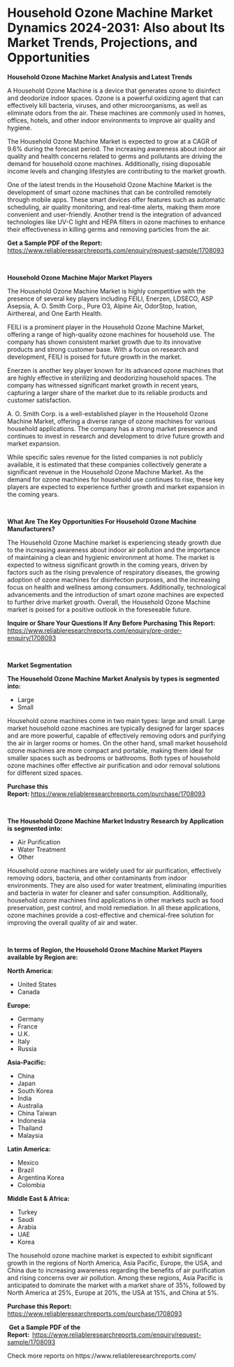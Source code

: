 <p><h1>Household Ozone Machine Market Dynamics 2024-2031: Also about Its Market Trends, Projections, and Opportunities</h1></p><p><strong>Household Ozone Machine Market Analysis and Latest Trends</strong></p>
<p><p>A Household Ozone Machine is a device that generates ozone to disinfect and deodorize indoor spaces. Ozone is a powerful oxidizing agent that can effectively kill bacteria, viruses, and other microorganisms, as well as eliminate odors from the air. These machines are commonly used in homes, offices, hotels, and other indoor environments to improve air quality and hygiene.</p><p>The Household Ozone Machine Market is expected to grow at a CAGR of 9.6% during the forecast period. The increasing awareness about indoor air quality and health concerns related to germs and pollutants are driving the demand for household ozone machines. Additionally, rising disposable income levels and changing lifestyles are contributing to the market growth.</p><p>One of the latest trends in the Household Ozone Machine Market is the development of smart ozone machines that can be controlled remotely through mobile apps. These smart devices offer features such as automatic scheduling, air quality monitoring, and real-time alerts, making them more convenient and user-friendly. Another trend is the integration of advanced technologies like UV-C light and HEPA filters in ozone machines to enhance their effectiveness in killing germs and removing particles from the air.</p></p>
<p><strong>Get a Sample PDF of the Report:&nbsp;</strong> <a href="https://www.reliableresearchreports.com/enquiry/request-sample/1708093">https://www.reliableresearchreports.com/enquiry/request-sample/1708093</a></p>
<p>&nbsp;</p>
<p><strong>Household Ozone Machine Major Market Players</strong></p>
<p><p>The Household Ozone Machine Market is highly competitive with the presence of several key players including FEILI, Enerzen, LDSECO, ASP Asepsia, A. O. Smith Corp., Pure O3, Alpine Air, OdorStop, Ivation, Airthereal, and One Earth Health.</p><p>FEILI is a prominent player in the Household Ozone Machine Market, offering a range of high-quality ozone machines for household use. The company has shown consistent market growth due to its innovative products and strong customer base. With a focus on research and development, FEILI is poised for future growth in the market.</p><p>Enerzen is another key player known for its advanced ozone machines that are highly effective in sterilizing and deodorizing household spaces. The company has witnessed significant market growth in recent years, capturing a larger share of the market due to its reliable products and customer satisfaction.</p><p>A. O. Smith Corp. is a well-established player in the Household Ozone Machine Market, offering a diverse range of ozone machines for various household applications. The company has a strong market presence and continues to invest in research and development to drive future growth and market expansion.</p><p>While specific sales revenue for the listed companies is not publicly available, it is estimated that these companies collectively generate a significant revenue in the Household Ozone Machine Market. As the demand for ozone machines for household use continues to rise, these key players are expected to experience further growth and market expansion in the coming years.</p></p>
<p>&nbsp;</p>
<p><strong>What Are The Key Opportunities For Household Ozone Machine Manufacturers?</strong></p>
<p><p>The Household Ozone Machine market is experiencing steady growth due to the increasing awareness about indoor air pollution and the importance of maintaining a clean and hygienic environment at home. The market is expected to witness significant growth in the coming years, driven by factors such as the rising prevalence of respiratory diseases, the growing adoption of ozone machines for disinfection purposes, and the increasing focus on health and wellness among consumers. Additionally, technological advancements and the introduction of smart ozone machines are expected to further drive market growth. Overall, the Household Ozone Machine market is poised for a positive outlook in the foreseeable future.</p></p>
<p><strong>Inquire or Share Your Questions If Any Before Purchasing This Report:</strong> <a href="https://www.reliableresearchreports.com/enquiry/pre-order-enquiry/1708093">https://www.reliableresearchreports.com/enquiry/pre-order-enquiry/1708093</a></p>
<p>&nbsp;</p>
<p><strong>Market Segmentation</strong></p>
<p><strong>The Household Ozone Machine Market Analysis by types is segmented into:</strong></p>
<p><ul><li>Large</li><li>Small</li></ul></p>
<p><p>Household ozone machines come in two main types: large and small. Large market household ozone machines are typically designed for larger spaces and are more powerful, capable of effectively removing odors and purifying the air in larger rooms or homes. On the other hand, small market household ozone machines are more compact and portable, making them ideal for smaller spaces such as bedrooms or bathrooms. Both types of household ozone machines offer effective air purification and odor removal solutions for different sized spaces.</p></p>
<p><strong>Purchase this Report:&nbsp;</strong><a href="https://www.reliableresearchreports.com/purchase/1708093">https://www.reliableresearchreports.com/purchase/1708093</a></p>
<p>&nbsp;</p>
<p><strong>The Household Ozone Machine Market Industry Research by Application is segmented into:</strong></p>
<p><ul><li>Air Purification</li><li>Water Treatment</li><li>Other</li></ul></p>
<p><p>Household ozone machines are widely used for air purification, effectively removing odors, bacteria, and other contaminants from indoor environments. They are also used for water treatment, eliminating impurities and bacteria in water for cleaner and safer consumption. Additionally, household ozone machines find applications in other markets such as food preservation, pest control, and mold remediation. In all these applications, ozone machines provide a cost-effective and chemical-free solution for improving the overall quality of air and water.</p></p>
<p>&nbsp;</p>
<p><strong>In terms of Region, the Household Ozone Machine Market Players available by Region are:</strong></p>
<p>
    <p> <strong> North America: </strong>
        <ul>
            <li>United States</li>
            <li>Canada</li>
        </ul>
        </p> 
    <p> <strong> Europe: </strong>
        <ul>
            <li>Germany</li>
            <li>France</li>
            <li>U.K.</li>
            <li>Italy</li>
            <li>Russia</li>
        </ul>
        </p> 
    <p> <strong> Asia-Pacific: </strong>
        <ul>
            <li>China</li>
            <li>Japan</li>
            <li>South Korea</li>
            <li>India</li>
            <li>Australia</li>
            <li>China Taiwan</li>
            <li>Indonesia</li>
            <li>Thailand</li>
            <li>Malaysia</li>
        </ul>
        </p> 
    <p> <strong> Latin America: </strong>
        <ul>
            <li>Mexico</li>
            <li>Brazil</li>
            <li>Argentina Korea</li>
            <li>Colombia</li>
        </ul>
        </p> 
    <p> <strong> Middle East & Africa: </strong>
        <ul>
            <li>Turkey</li>
            <li>Saudi</li>
            <li>Arabia</li>
            <li>UAE</li>
            <li>Korea</li>
        </ul>
    </p>
    </p>
<p><p>The household ozone machine market is expected to exhibit significant growth in the regions of North America, Asia Pacific, Europe, the USA, and China due to increasing awareness regarding the benefits of air purification and rising concerns over air pollution. Among these regions, Asia Pacific is anticipated to dominate the market with a market share of 35%, followed by North America at 25%, Europe at 20%, the USA at 15%, and China at 5%.</p></p>
<p><strong>Purchase this Report: </strong><a href="https://www.reliableresearchreports.com/purchase/1708093">https://www.reliableresearchreports.com/purchase/1708093</a></p>
<p>&nbsp;<strong>Get a Sample PDF of the Report:&nbsp;&nbsp;</strong><a href="https://www.reliableresearchreports.com/enquiry/request-sample/1708093">https://www.reliableresearchreports.com/enquiry/request-sample/1708093</a></p>
<p><strong></strong></p>
<p>Check more reports on https://www.reliableresearchreports.com/</p>